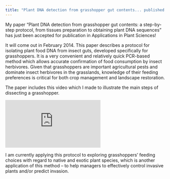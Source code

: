 ```yaml
---
title: "Plant DNA detection from grasshopper gut contents... published!"
---
```


My paper “Plant DNA detection from grasshopper gut contents: a step-by-step protocol, from tissues
preparation to obtaining plant DNA sequences” has just been accepted for publication in Applications
in Plant Sciences!<!--more-->

It will come out in February 2014. This paper describes a protocol for isolating plant food DNA from
insect guts, developed specifically for grasshoppers. It is a very convenient and relatively quick
PCR-based method which allows accurate confirmation of food consumption by insect herbivores. Given
that grasshoppers are important agricultural pests and dominate insect herbivores in the grasslands,
knowledge of their feeding preferences is critical for both crop management and landscape
restoration.

The paper includes this video which I made to illustrate the main steps of dissecting a grasshopper.

<div class="embed-responsive embed-responsive-16by9 mx-auto mb-3">
  <iframe 
    class="d-block mx-auto embed-responsive-item"
    src="https://www.youtube.com/embed/cze938ABUw0" frameborder="0" allowfullscreen></iframe>
</div>

I am currently applying this protocol to exploring grasshoppers’ feeding choices with regard to
native and exotic plant species, which is another application of this method – to help managers to
effectively control invasive plants and/or predict invasion.
